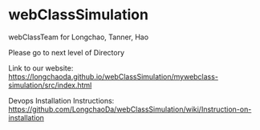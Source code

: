 # webClassSimulation
webClassTeam for Longchao, Tanner, Hao

Please go to next level of Directory

Link to our website: https://longchaoda.github.io/webClassSimulation/mywebclass-simulation/src/index.html

Devops Installation Instructions: https://github.com/LongchaoDa/webClassSimulation/wiki/Instruction-on-installation
